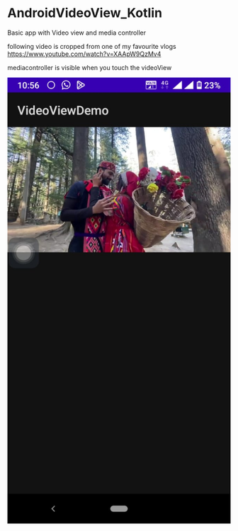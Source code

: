 # AndroidVideoView_Kotlin

Basic app with Video view and media controller

following video is cropped from one of my favourite vlogs 
https://www.youtube.com/watch?v=XAApW9QzMv4

mediacontroller is visible when you touch the videoView

![Manali Vlogs](https://github.com/lakpahana/AndroidVideoView_Kotlin/raw/master/WhatsApp%20Image%202022-08-12%20at%2011.01.12%20PM.jpeg?raw=true)
